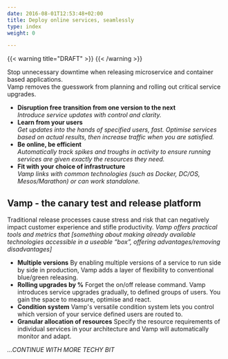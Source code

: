 ```yaml
---
date: 2016-08-01T12:53:48+02:00
title: Deploy online services, seamlessly
type: index
weight: 0

---
```

{{< warning title="DRAFT" >}}
{{< /warning >}}

Stop unnecessary downtime when releasing microservice and container based applications.  
Vamp removes the guesswork from planning and rolling out critical service upgrades.

* __Disruption free transition from one version to the next__  
_Introduce service updates with control and clarity._
* __Learn from your users__  
_Get updates into the hands of specified users, fast. Optimise services based on actual results, then increase traffic when you are satisfied._
* __Be online, be efficient__  
_Automatically track spikes and troughs in activity to ensure running services are given exactly the resources they need._
* __Fit with your choice of infrastructure__   
_Vamp links with common technologies (such as Docker, DC/OS, Mesos/Marathon) or can work standalone._

## Vamp - the canary test and release platform

Traditional release processes cause stress and risk that can negatively impact customer experience and stifle productivity.
_Vamp offers practical tools and metrics that_ 
 _[something about making already available technologies accessible in a useable “box”, offering advantages/removing disadvantages]_

* __Multiple versions__ By enabling multiple versions of a service to run side by side in production, Vamp adds a layer of flexibility to conventional blue/green releasing. 
* __Rolling upgrades by %__ Forget the on/off release command. Vamp introduces service upgrades gradually, to defined groups of users. You gain the space to measure, optimise and react.
* __Condition system__ Vamp's versatile condition system lets you control which version of your service defined users are routed to.
* __Granular allocation of resources__ Specify the resource requirements of individual services in your architecture and Vamp will automatically monitor and adapt. 

_...CONTINUE WITH MORE TECHY BIT_